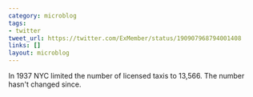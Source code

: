 ```yaml
---
category: microblog
tags:
- twitter
tweet_url: https://twitter.com/ExMember/status/190907968794001408
links: []
layout: microblog
---
```

In 1937 NYC limited the number of licensed taxis to 13,566. The number hasn't changed since.
